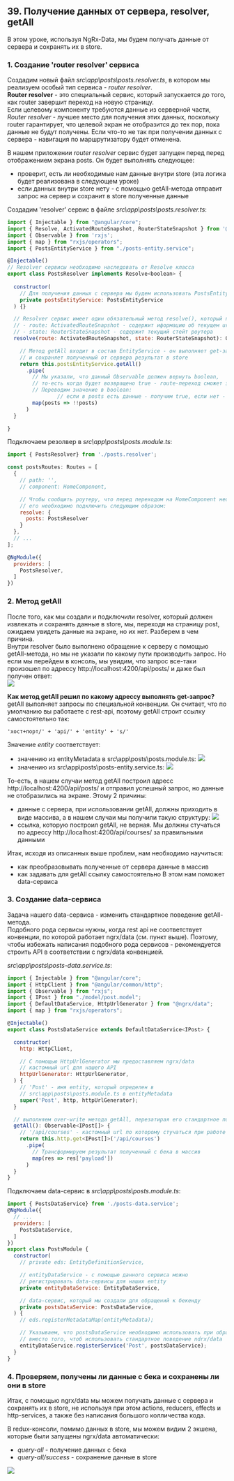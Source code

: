 ## 39. Получение данных от сервера, resolver, getAll

В этом уроке, используя NgRx-Data, мы будем получать данные от сервера и сохранять их в store.   

### 1. Создание 'router resolver' сервиса

Создадим новый файл *src\app\posts\posts.resolver.ts*, в котором мы реализуем особый тип сервиса - *router resolver*.   
**Router resolver** - это специальный сервис, который запускается до того, как router завершит переход на новую страницу.   
Если целевому компоненту требуются данные из серверной части, *Router resolver* - лучшее место для получения этих данных, поскольку router гарантирует, что целевой экран не отобразится до тех пор, пока данные не будут получены. Если что-то не так при получении данных с сервера - навигация по маршрутизатору будет отменена. 

В нашем приложении *router resolver* сервис будет запущен перед перед отображением экрана posts. Он будет выполнять следующее:
- проверит, есть ли необходимые нам данные внутри store (эта логика будет реализована в следующем уроке)
- если данных внутри store нету - с помощью getAll-метода отправит запрос на сервер и сохранит в store полученные данные

Создадим 'resolver' сервис в файле *src\app\posts\posts.resolver.ts*:
```js
import { Injectable } from "@angular/core";
import { Resolve, ActivatedRouteSnapshot, RouterStateSnapshot } from '@angular/router';
import { Observable } from 'rxjs';
import { map } from "rxjs/operators";
import { PostsEntityService } from "./posts-entity.service";

@Injectable()
// Resolver сервисы необходимо наследовать от Resolve класса
export class PostsResolver implements Resolve<boolean> { 
  
  constructor(
    // Для получения данных с сервера мы будем использовать PostsEntityService
    private postsEntityService: PostsEntityService
  ) {}

  // Resolver сервис имеет один обязательный метод resolve(), который принимает несколько аргументов:
  // - route: ActivatedRouteSnapshot - содержит иформацию об текущем url
  // - state: RouterStateSnapshot - содержит текущий стейт роутера
  resolve(route: ActivatedRouteSnapshot, state: RouterStateSnapshot): Observable<boolean> {

    // Метод getAll входит в состав EntityService - он выполняет get-запросы
    // и сохраняет полученный от сервера результат в store
    return this.postsEntityService.getAll()
      .pipe(
        // Мы указали, что данный Observable должен вернуть boolean,
        // то-есть когда будет возвращено true - route-переход сможет завершить работу.
        // Переводим значение в boolean:
				// если в posts есть данные - получим true, если нет - false
        map(posts => !!posts)
      )
  }

}
```

Подключаем резолвер в *src\app\posts\posts.module.ts*:
```js
import { PostsResolver} from './posts.resolver';

const postsRoutes: Routes = [
  { 
    // path: '', 
    // component: HomeComponent, 

    // Чтобы сообщить роутеру, что перед переходом на HomeComponent необходимо обработать резолвер -
    // его необходимо подключить следующим образом:
    resolve: {
      posts: PostsResolver
    }
  },
  // ...
];

@NgModule({
  providers: [
    PostsResolver,
  ]
})
```

### 2. Метод getAll

После того, как мы создали и подключили resolver, который должен извлекать и сохранять данные в store, мы, переходя на страницу post, ожидаем увидеть данные на экране, но их нет. Разберем в чем причина.      
Внутри resolver было выполнено обращение к серверу с помощью getAll-метода, но мы не указали по какому пути производить запрос. Но если мы перейдем в консоль, мы увидим, что запрос все-таки произошел по адрессу http://localhost:4200/api/posts/ и даже был получен ответ:     
![](./img/39.3.png)

**Как метод getAll решил по какому адрессу выполнять get-запрос?**    
getAll выполняет запросы по специальной конвенции. Он считает, что по умолчанию вы работаете с rest-api, поэтому getAll строит ссылку самостоятельно так:    

`'хост+порт/' + 'api/' + 'entity' + 's/'`  

Значение *entity* соответствует:
- значению из entityMetadata в src\app\posts\posts.module.ts:
  ![](./img/39.1.png)
- значению из src\app\posts\posts-entity.service.ts:
  ![](./img/39.2.png)

То-есть, в нашем случаи метод getAll построил адресс http://localhost:4200/api/posts/ и отправил успешный запрос, но данные не отобразились на экране. Этому 2 причины:
- данные с сервера, при использовании getAll, должны приходить в виде массива, а в нашем случаи мы получили такую структуру:
  ![](./img/39.4.png)
- ссылка, которую построил getAll, не верная. Мы должны стучаться по адрессу http://localhost:4200/api/courses/ за правильными данными

Итак, исходя из описанных выше проблем, нам необходимо научиться:
- как преобразовывать полученные от сервера данные в массив
- как задавать для getAll ссылку самостоятельно
В этом нам поможет data-сервиса

### 3. Создание data-сервиса

Задача нашего data-сервиса - изменить стандартное поведение getAll-метода.  
Подобного рода сервисы нужны, когда rest api не соответствует конвенции, по которой работает ngrx/data (см. пункт выше). Поэтому, чтобы избежать написания подобного рода сервисов - рекомендуется строить API в соответствии с ngrx/data конвенцией.

*src\app\posts\posts-data.service.ts*:
```js
import { Injectable } from "@angular/core";
import { HttpClient } from "@angular/common/http";
import { Observable } from "rxjs";
import { IPost } from "./model/post.model";
import { DefaultDataService, HttpUrlGenerator } from "@ngrx/data";
import { map } from "rxjs/operators";

@Injectable()
export class PostsDataService extends DefaultDataService<IPost> {

  constructor(
    http: HttpClient, 

    // С помощью HttpUrlGenerator мы предоставляем ngrx/data
    // кастомный url для нашего API
    httpUrlGenerator: HttpUrlGenerator,
  ) {
    // 'Post' - имя entity, который определен в 
    // src\app\posts\posts.module.ts в entityMetadata
    super('Post', http, httpUrlGenerator);
  }

  // выполняем over-write метода getAll, перезатирая его стандартное поведение
  getAll(): Observable<IPost[]> {
    // '/api/courses' - кастомный url по которому стучаться при работе с 'Post' entity
    return this.http.get<IPost[]>('/api/courses')
      .pipe(
        // Трансформируем результат полученный с бека в массив
        map(res => res['payload'])
      )
  }
}
```

Подключаем data-сервис в *src\app\posts\posts.module.ts*:
```js
import { PostsDataService} from './posts-data.service';
@NgModule({
  // ...
  providers: [
    PostsDataService,
  ]
})
export class PostsModule {
  constructor(
    // private eds: EntityDefinitionService,

    // entityDataService - с помощью данного сервиса можно 
    // регистрировать data-сервисы для наших entity
    private entityDataService: EntityDataService,

    // data-сервис, который мы создали для обращений к бекенду
    private postsDataService: PostsDataService,
  ) {
    // eds.registerMetadataMap(entityMetadata);

    // Указываем, что postsDataService необходимо использовать при обращение к бекенду,
    // вместо того, чтоб использовать стандартное поведение ndrx/data 
    entityDataService.registerService('Post', postsDataService);
  }
}
```

### 4. Проверяем, получены ли данные с бека и сохранены ли они в store

Итак, с помощью ngrx/data мы можем получать данные с сервера и сохранять их в store, не используя при этом actions, reducers, effects и http-services, а также без написания большого колличества кода.   

В redux-консоли, помимо данных в store, мы можем видим 2 экшена, которые были запущены ngrx/data автоматически:
- *query-all* - получение данных с бека
- *query-all/success* - сохранение данные в store

![](./img/39.5.png)
